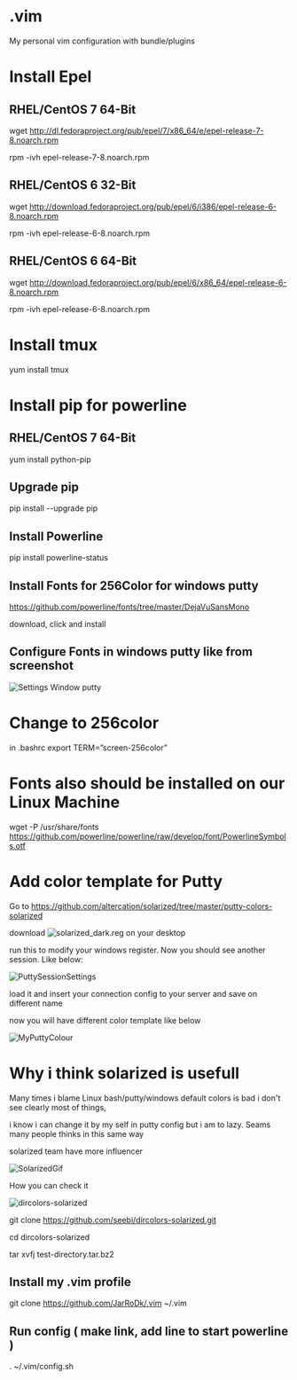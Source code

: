 # .vim
My personal vim configuration with bundle/plugins

# Install Epel
## RHEL/CentOS 7 64-Bit ##
wget http://dl.fedoraproject.org/pub/epel/7/x86_64/e/epel-release-7-8.noarch.rpm

rpm -ivh epel-release-7-8.noarch.rpm

## RHEL/CentOS 6 32-Bit ##
wget http://download.fedoraproject.org/pub/epel/6/i386/epel-release-6-8.noarch.rpm

rpm -ivh epel-release-6-8.noarch.rpm


## RHEL/CentOS 6 64-Bit ##
wget http://download.fedoraproject.org/pub/epel/6/x86_64/epel-release-6-8.noarch.rpm

rpm -ivh epel-release-6-8.noarch.rpm

# Install tmux 
yum install tmux

# Install pip for powerline
## RHEL/CentOS 7 64-Bit ##
yum install python-pip

## Upgrade pip 
pip install --upgrade pip

## Install Powerline
pip install powerline-status

## Install Fonts for 256Color for windows putty 

https://github.com/powerline/fonts/tree/master/DejaVuSansMono

download, click and install

## Configure Fonts in windows putty like from screenshot
![Settings Window putty](https://farm1.staticflickr.com/633/30962917843_c8ca94517e_o_d.png)

# Change to 256color
in .bashrc
export TERM=”screen-256color” 

# Fonts also should be installed on our Linux Machine 
wget -P /usr/share/fonts https://github.com/powerline/powerline/raw/develop/font/PowerlineSymbols.otf

# Add color template for Putty 
Go to https://github.com/altercation/solarized/tree/master/putty-colors-solarized

download ![solarized_dark.reg](https://raw.githubusercontent.com/altercation/solarized/master/putty-colors-solarized/solarized_dark.reg) on your desktop 

run this to modify your windows register. Now you should see another session. Like below:

![PuttySessionSettings](https://c1.staticflickr.com/3/2817/34183840316_f93bd572b3_n.jpg)

load it and insert your connection config to your server and save on different name

now you will have different color template like below

![MyPuttyColour](https://c1.staticflickr.com/3/2810/33382742204_3e7197c6fa_o.png)

# Why i think solarized is usefull 
Many times i blame Linux bash/putty/windows default colors is bad i don't see clearly most of things, 

i know i can change it by my self in putty config but i am to lazy. Seams many people thinks in this same way 

solarized team have more influencer

![SolarizedGif](https://c1.staticflickr.com/5/4184/33417739833_036ba3e44e_o.gif)

How you can check it 

![dircolors-solarized](https://github.com/seebi/dircolors-solarized.git)

git clone https://github.com/seebi/dircolors-solarized.git

cd dircolors-solarized

tar xvfj test-directory.tar.bz2

## Install my .vim profile 
git clone https://github.com/JarRoDk/.vim ~/.vim

## Run config ( make link, add line to start powerline ) 
. ~/.vim/config.sh
